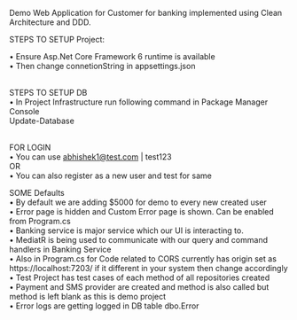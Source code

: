 Demo Web Application for Customer for banking implemented using Clean Architecture and DDD. 

STEPS TO SETUP Project:<br />

•	Ensure Asp.Net Core Framework 6 runtime is available<br />
•	Then change connetionString in appsettings.json<br /><br />

STEPS TO SETUP DB<br />
•	In Project Infrastructure run following command in Package Manager Console<br />
  	Update-Database<br /><br />
    
FOR LOGIN<br />
•	You can use abhishek1@test.com | test123<br />
OR<br />
•	You can also register as a new user and test for same<br />

SOME Defaults<br />
•	By default we are adding $5000 for demo to every new created user<br />
•	Error page is hidden and Custom Error page is shown. Can be enabled from Program.cs<br />
•	Banking service is major service which our UI is interacting to.<br />
•	MediatR is being used to communicate with our query and command handlers in Banking Service<br />
•	Also in Program.cs for Code related to CORS currently has origin set as https://localhost:7203/ if it different in your system then change accordingly<br />
•	Test Project has test cases of each method of all repositories created<br />
•	Payment and SMS provider are created and method is also called but method is left blank as this is demo project<br />
•	Error logs are getting logged in DB table dbo.Error<br />
